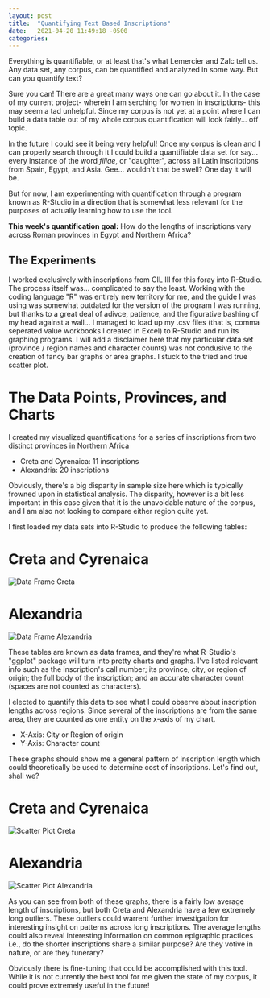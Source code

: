 ```yaml
---
layout: post
title:  "Quantifying Text Based Inscriptions"
date:   2021-04-20 11:49:18 -0500
categories: 
---
```


Everything is quantifiable, or at least that's what Lemercier and Zalc tell us. Any data set, any corpus, can be quantified and analyzed in some way. But can you quantify text?

Sure you can! There are a great many ways one can go about it. In the case of my current project- wherein I am serching for women in inscriptions- this may seem a tad unhelpful. Since my corpus is not yet at a point where I can build a data table out of my whole corpus quantification will look fairly... off topic.

In the future I could see it being very helpful! Once my corpus is clean and I can properly search through it I could build a quantifiable data set for say... every instance of the word *filiae*, or "daughter", across all Latin inscriptions from Spain, Egypt, and Asia. Gee... wouldn't that be swell? One day it will be.

But for now, I am experimenting with quantification through a program known as R-Studio in a direction that is somewhat less relevant for the purposes of actually learning how to use the tool.

**This week's quantification goal:** How do the lengths of inscriptions vary across Roman provinces in Egypt and Northern Africa?


## The Experiments


I worked exclusively with inscriptions from CIL III for this foray into R-Studio. The process itself was... complicated to say the least. Working with the coding language "R" was entirely new territory for me, and the guide I was using was somewhat outdated for the version of the program I was running, but thanks to a great deal of adivce, patience, and the figurative bashing of my head against a wall... I managed to load up my .csv files (that is, comma seperated value workbooks I created in Excel) to R-Studio and run its graphing programs. I will add a disclaimer here that my particular data set (province / region names and character counts) was not condusive to the creation of fancy bar graphs or area graphs. I stuck to the tried and true scatter plot.

# The Data Points, Provinces, and Charts

I created my visualized quantifications for a series of inscriptions from two distinct provinces in Northern Africa

* Creta and Cyrenaica: 11 inscriptions
* Alexandria: 20 inscriptions

Obviously, there's a big disparity in sample size here which is typically frowned upon in statistical analysis. The disparity, however is a bit less important in this case given that it is the unavoidable nature of the corpus, and I am also not looking to compare either region quite yet.

I first loaded my data sets into R-Studio to produce the following tables:

# **Creta and Cyrenaica**


![Data Frame Creta](CameronGrant/Assets/RStudio_DataFrame_CIL_III_Creta.png)


# **Alexandria**


![Data Frame Alexandria](CameronGrant/Assets/RStudio_DataFrame_CIL_III_Alexandria.png)


These tables are known as data frames, and they're what R-Studio's "ggplot" package will turn into pretty charts and graphs. I've listed relevant info such as the inscription's call number; its province, city, or region of origin; the full body of the inscription; and an accurate character count (spaces are not counted as characters).

I elected to quantify this data to see what I could observe about inscription lengths across regions. Since several of the inscriptions are from the same area, they are counted as one entity on the x-axis of my chart.

* X-Axis: City or Region of origin
* Y-Axis: Character count

These graphs should show me a general pattern of inscription length which could theoretically be used to determine cost of inscriptions. Let's find out, shall we?


# **Creta and Cyrenaica**


![Scatter Plot Creta](CameronGrant/Assets/Rplot_CretaAndCyrenaica.png)


# **Alexandria**


![Scatter Plot Alexandria](CameronGrant/Assets/Rplot_Alexandria.png)


As you can see from both of these graphs, there is a fairly low average length of inscriptions, but both Creta and Alexandria have a few extremely long outliers. These outliers could warrent further investigation for interesting insight on patterns across long inscriptions. The average lengths could also reveal interesting information on common epigraphic practices i.e., do the shorter inscriptions share a similar purpose? Are they votive in nature, or are they funerary?

Obviously there is fine-tuning that could be accomplished with this tool. While it is not currently the best tool for me given the state of my corpus, it could prove extremely useful in the future!
